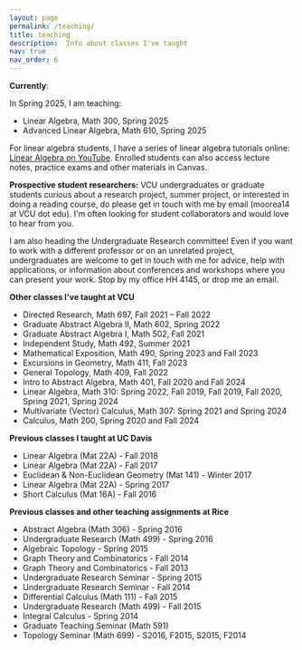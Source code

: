 ```yaml
---
layout: page
permalink: /teaching/
title: teaching
description:  Info about classes I've taught
nav: true
nav_order: 6
---
```


<b>Currently</b>:

In Spring 2025, I am teaching:

- Linear Algebra, Math 300, Spring 2025
- Advanced Linear Algebra, Math 610, Spring 2025

For linear algebra students, I have a series of linear algebra tutorials online: 
<a href= "https://www.youtube.com/playlist?list=PL1oREv7xaaknZHxESRhMP24GeL9-xABFi">Linear Algebra on YouTube</a>. 
Enrolled students can also access lecture notes, practice exams and other materials in Canvas.


<b>Prospective student researchers:</b> VCU undergraduates or graduate students curious about a research project, summer project, or interested in doing a reading course, do please get in touch with me by email (moorea14 at VCU dot edu). I'm often looking for student collaborators and would love to hear from you.

I am also heading the Undergraduate Research committee! Even if you want to work with a different professor or on an unrelated project, undergraduates are welcome to get in touch with me for advice, help with applications, or information about conferences and workshops where you can present your work. Stop by my office HH 4145, or drop me an email.

<b>Other classes I've taught at VCU</b>

- Directed Research, Math 697, Fall 2021 – Fall 2022
- Graduate Abstract Algebra II, Math 602, Spring 2022
- Graduate Abstract Algebra I, Math 502, Fall 2021
- Independent Study, Math 492, Summer 2021
- Mathematical Exposition, Math 490, Spring 2023 and Fall 2023
- Excursions in Geometry, Math 411, Fall 2023
- General Topology, Math 409, Fall 2022
- Intro to Abstract Algebra, Math 401, Fall 2020 and Fall 2024
- Linear Algebra, Math 310: Spring 2022, Fall 2019, Fall 2019, Fall 2020, Spring 2021, Spring 2024
- Multivariate (Vector) Calculus, Math 307: Spring 2021 and Spring 2024
- Calculus, Math 200, Spring 2020 and Fall 2024

<b>Previous classes I taught at UC Davis</b>
- Linear Algebra (Mat 22A) - Fall 2018
- Linear Algebra (Mat 22A) - Fall 2017
- Euclidean & Non-Euclidean Geometry (Mat 141) - Winter 2017
- Linear Algebra (Mat 22A) - Spring 2017
- Short Calculus (Mat 16A) - Fall 2016

<b>Previous classes and other teaching assignments at Rice</b>
- Abstract Algebra (Math 306) - Spring 2016
- Undergraduate Research (Math 499) - Spring 2016
- Algebraic Topology - Spring 2015
- Graph Theory and Combinatorics - Fall 2014
- Graph Theory and Combinatorics - Fall 2013
- Undergraduate Research Seminar - Spring 2015
- Undergraduate Research Seminar - Fall 2014
- Differential Calculus (Math 111) - Fall 2015
- Undergraduate Research (Math 499) - Fall 2015
- Integral Calculus - Spring 2014
- Graduate Teaching Seminar (Math 591)
- Topology Seminar (Math 699) - S2016, F2015, S2015, F2014

